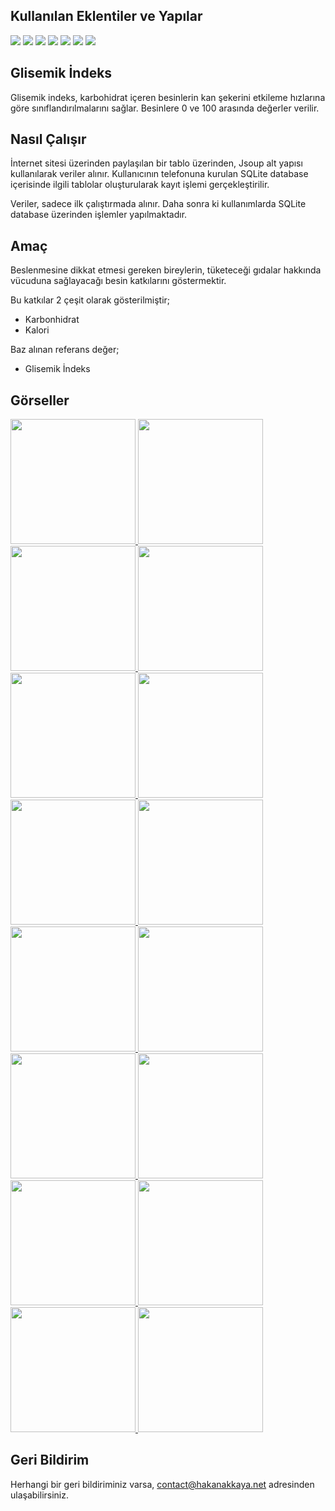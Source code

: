 
## Kullanılan Eklentiler ve Yapılar

![](https://img.shields.io/badge/minSdk-24-green)
![](https://img.shields.io/badge/sqlite-10.10.0-orange)
![](https://img.shields.io/badge/jsoup-1.14.3-blue)
![](https://img.shields.io/badge/hilt-2.38.1-yellowgreen)
![](https://img.shields.io/badge/lottie-4.2.1-lightgrey)
![](https://img.shields.io/badge/balloon-1.4.0-red)
![](https://img.shields.io/badge/sdp-1.0.6-brightgreen)

## Glisemik İndeks

Glisemik indeks, karbohidrat içeren besinlerin kan şekerini etkileme hızlarına göre sınıflandırılmalarını sağlar. Besinlere 0 ve 100 arasında değerler verilir.

## Nasıl Çalışır

İnternet sitesi üzerinden paylaşılan bir tablo üzerinden, Jsoup alt yapısı kullanılarak veriler alınır. Kullanıcının telefonuna kurulan SQLite database içerisinde ilgili tablolar oluşturularak kayıt işlemi gerçekleştirilir.

Veriler, sadece ilk çalıştırmada alınır. Daha sonra ki kullanımlarda SQLite database üzerinden işlemler yapılmaktadır.

## Amaç

Beslenmesine dikkat etmesi gereken bireylerin, tüketeceği gıdalar hakkında vücuduna sağlayacağı besin katkılarını göstermektir.

Bu katkılar 2 çeşit olarak gösterilmiştir;

- Karbonhidrat
- Kalori

Baz alınan referans değer;

- Glisemik İndeks

## Görseller

<p>
  <a href ="https://github.com/codehakan/Glisemik-Index/blob/main/img/1.png" target="_blank">
    <img src ="https://github.com/codehakan/Glisemik-Index/blob/main/img/1.png" width="200" style="max-width:100%">
  </a>
  
  <a href ="https://github.com/codehakan/Glisemik-Index/blob/main/img/2.png" target="_blank">
    <img src ="https://github.com/codehakan/Glisemik-Index/blob/main/img/2.png" width="200" style="max-width:100%">
  </a>
  
  <a href ="https://github.com/codehakan/Glisemik-Index/blob/main/img/3.png" target="_blank">
    <img src ="https://github.com/codehakan/Glisemik-Index/blob/main/img/3.png" width="200" style="max-width:100%">
  </a>
  
  <a href ="https://github.com/codehakan/Glisemik-Index/blob/main/img/4.png" target="_blank">
    <img src ="https://github.com/codehakan/Glisemik-Index/blob/main/img/4.png" width="200" style="max-width:100%">
  </a>
  
  <a href ="https://github.com/codehakan/Glisemik-Index/blob/main/img/5.png" target="_blank">
    <img src ="https://github.com/codehakan/Glisemik-Index/blob/main/img/5.png" width="200" style="max-width:100%">
  </a>
  
  <a href ="https://github.com/codehakan/Glisemik-Index/blob/main/img/6.png" target="_blank">
    <img src ="https://github.com/codehakan/Glisemik-Index/blob/main/img/6.png" width="200" style="max-width:100%">
  </a>
  
  <a href ="https://github.com/codehakan/Glisemik-Index/blob/main/img/7.png" target="_blank">
    <img src ="https://github.com/codehakan/Glisemik-Index/blob/main/img/7.png" width="200" style="max-width:100%">
  </a>
  
  <a href ="https://github.com/codehakan/Glisemik-Index/blob/main/img/8.png" target="_blank">
    <img src ="https://github.com/codehakan/Glisemik-Index/blob/main/img/8.png" width="200" style="max-width:100%">
  </a>
  
  <a href ="https://github.com/codehakan/Glisemik-Index/blob/main/img/9.png" target="_blank">
    <img src ="https://github.com/codehakan/Glisemik-Index/blob/main/img/9.png" width="200" style="max-width:100%">
  </a>
  
  <a href ="https://github.com/codehakan/Glisemik-Index/blob/main/img/10.png" target="_blank">
    <img src ="https://github.com/codehakan/Glisemik-Index/blob/main/img/10.png" width="200" style="max-width:100%">
  </a>
  
  <a href ="https://github.com/codehakan/Glisemik-Index/blob/main/img/11.png" target="_blank">
    <img src ="https://github.com/codehakan/Glisemik-Index/blob/main/img/11.png" width="200" style="max-width:100%">
  </a>
  
  <a href ="https://github.com/codehakan/Glisemik-Index/blob/main/img/12.png" target="_blank">
    <img src ="https://github.com/codehakan/Glisemik-Index/blob/main/img/12.png" width="200" style="max-width:100%">
  </a>
  
  <a href ="https://github.com/codehakan/Glisemik-Index/blob/main/img/13.png" target="_blank">
    <img src ="https://github.com/codehakan/Glisemik-Index/blob/main/img/13.png" width="200" style="max-width:100%">
  </a>
  
  <a href ="https://github.com/codehakan/Glisemik-Index/blob/main/img/14.png" target="_blank">
    <img src ="https://github.com/codehakan/Glisemik-Index/blob/main/img/14.png" width="200" style="max-width:100%">
  </a>
  
  <a href ="https://github.com/codehakan/Glisemik-Index/blob/main/img/15.png" target="_blank">
    <img src ="https://github.com/codehakan/Glisemik-Index/blob/main/img/15.png" width="200" style="max-width:100%">
  </a>
  
  <a href ="https://github.com/codehakan/Glisemik-Index/blob/main/img/16.png" target="_blank">
    <img src ="https://github.com/codehakan/Glisemik-Index/blob/main/img/16.png" width="200" style="max-width:100%">
  </a>
</p>

## Geri Bildirim

Herhangi bir geri bildiriminiz varsa, contact@hakanakkaya.net adresinden ulaşabilirsiniz.
